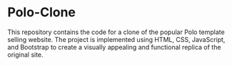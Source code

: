 # Polo-Clone
This repository contains the code for a clone of the popular Polo template selling website. The project is implemented using HTML, CSS, JavaScript, and Bootstrap to create a visually appealing and functional replica of the original site.
